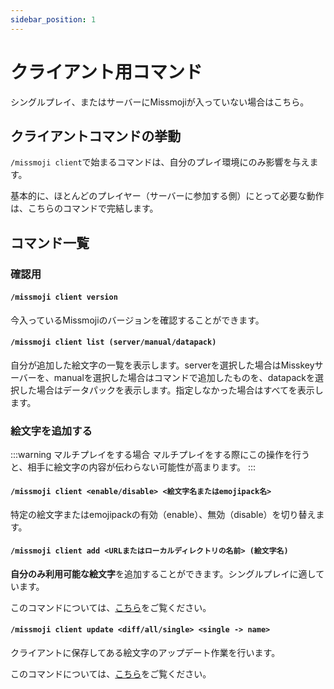 ```yaml
---
sidebar_position: 1
---
```


# クライアント用コマンド

シングルプレイ、またはサーバーにMissmojiが入っていない場合はこちら。

## クライアントコマンドの挙動

`/missmoji client`で始まるコマンドは、自分のプレイ環境にのみ影響を与えます。

基本的に、ほとんどのプレイヤー（サーバーに参加する側）にとって必要な動作は、こちらのコマンドで完結します。

## コマンド一覧

### 確認用

#### `/missmoji client version`

今入っているMissmojiのバージョンを確認することができます。

#### `/missmoji client list (server/manual/datapack)`

自分が追加した絵文字の一覧を表示します。serverを選択した場合はMisskeyサーバーを、manualを選択した場合はコマンドで追加したものを、datapackを選択した場合はデータパックを表示します。指定しなかった場合はすべてを表示します。

### 絵文字を追加する

:::warning マルチプレイをする場合
マルチプレイをする際にこの操作を行うと、相手に絵文字の内容が伝わらない可能性が高まります。
:::

#### `/missmoji client <enable/disable> <絵文字名またはemojipack名>`

特定の絵文字またはemojipackの有効（enable）、無効（disable）を切り替えます。

#### `/missmoji client add <URLまたはローカルディレクトリの名前> (絵文字名)`

**自分のみ利用可能な絵文字**を追加することができます。シングルプレイに適しています。

このコマンドについては、[こちら](/docs/how-to-add-emoji/from-command#%E3%83%AD%E3%83%BC%E3%82%AB%E3%83%AB%E3%81%AB%E8%BF%BD%E5%8A%A0%E3%81%99%E3%82%8B%E5%A0%B4%E5%90%88%E3%82%B7%E3%83%B3%E3%82%B0%E3%83%AB%E3%83%97%E3%83%AC%E3%82%A4%E5%90%91%E3%81%91)をご覧ください。

#### `/missmoji client update <diff/all/single> <single -> name>`

クライアントに保存してある絵文字のアップデート作業を行います。

このコマンドについては、[こちら](/docs/how-to-add-emoji/from-misskey#%E7%B5%B5%E6%96%87%E5%AD%97%E3%81%AE%E5%86%8D%E8%AA%AD%E3%81%BF%E8%BE%BC%E3%81%BF)をご覧ください。